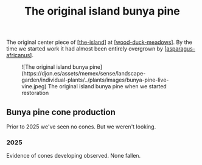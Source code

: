 ﻿---
backlinks:
- title: Bunya Pine
  url: /sense/landscape-garden/plants/bunya-pine.html
- title: Individual plants
  url: /sense/landscape-garden/individual-plants/individual-plants.html
tags:
- garden
- plant
- bunya-pine
title: The original island bunya pine
type: single-plant
---
The original center piece of [[the-island]] at [[wood-duck-meadows]]. By the time we started work it had almost been entirely overgrown by [[asparagus-africanus]]. 

<figure markdown>
![The original island bunya pine](https://djon.es/assets/memex/sense/landscape-garden/individual-plants/../plants/images/bunya-pine-live-vine.jpeg)
<caption>The original island bunya pine when we started restoration</caption>
</figure>

## Bunya pine cone production

Prior to 2025 we've seen no cones. But we weren't looking.

### 2025

Evidence of cones developing observed. None fallen.

[//begin]: # "Autogenerated link references for markdown compatibility"
[the-island]: ../the-island "The Island"
[wood-duck-meadows]: ../wood-duck-meadows "Wood duck meadows"
[asparagus-africanus]: ../plants/asparagus-africanus "Asparagus africanus (Climbing asparagus fern)"
[//end]: # "Autogenerated link references"